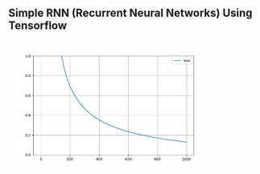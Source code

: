 <h2> Simple RNN (Recurrent Neural Networks) Using Tensorflow </h2>



<img src="https://github.com/AIAML/Simple_RNN_Using_Tensorflow/blob/main/test.jpg" width='80%'>
